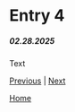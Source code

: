 # Entry 4
##### 02.28.2025 

Text

[Previous](entry03.md) | [Next](entry05.md)

[Home](../README.md)
